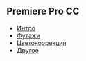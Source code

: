 ## Premiere Pro CC

- [Интро](intro/README.md)
- [Футажи](footage/README.md)
- [Цветокоррекция](color_correction/README.md)
- [Другое](other/README.md)